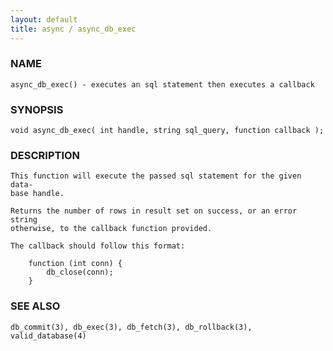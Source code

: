 ```yaml
---
layout: default
title: async / async_db_exec
---
```


### NAME

    async_db_exec() - executes an sql statement then executes a callback

### SYNOPSIS

    void async_db_exec( int handle, string sql_query, function callback );

### DESCRIPTION

    This function will execute the passed sql statement for the given data‐
    base handle.

    Returns the number of rows in result set on success, or an error string
    otherwise, to the callback function provided.

    The callback should follow this format:

        function (int conn) {
            db_close(conn);
        }

### SEE ALSO

    db_commit(3), db_exec(3), db_fetch(3), db_rollback(3), valid_database(4)

